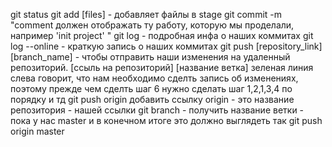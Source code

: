 git status
git add [files] - добавляет файлы в stage
git commit -m "comment должен отображать ту работу, которую мы проделали, например 'init project' " 
git log - подробная инфа о наших коммитах
git log --online - краткую запись о наших коммитах
git push [repository_link] [branch_name] - чтобы отправить наши изменения на удаленный репозиторий. [ссыль на репозиторий] [название ветка]
зеленая линия слева говорит, что нам необходимо сделть запись об изменениях, поэтому прежде чем сделть шаг 6 нужно сделать шаг 1,2,1,3,4 по порядку и тд
git push origin добавить ссылку origin - это название репозитория - нашей ссылки 
git branch - получить название ветки - пока у нас master и в конечном итоге это должно выглядеть так git push origin master